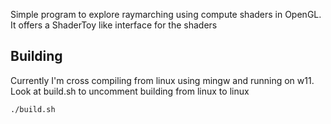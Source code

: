 Simple program to explore raymarching using compute shaders in OpenGL. It offers a ShaderToy like interface for the shaders

## Building

Currently I'm cross compiling from linux using mingw and running on w11.
Look at build.sh to uncomment building from linux to linux

```
./build.sh
```
